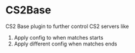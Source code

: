 # CS2Base
CS2 Base plugin to further control CS2 servers like 

1. Apply config to when matches starts
2. Apply different config when matches ends
